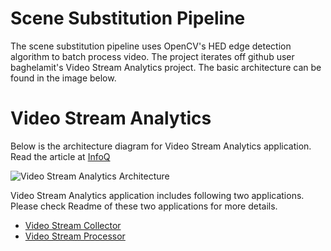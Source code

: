 # Scene Substitution Pipeline

The scene substitution pipeline uses OpenCV's HED edge detection algorithm
to batch process video. The project iterates off github user baghelamit's
Video Stream Analytics project. The basic architecture can be found in the 
image below. 

# Video Stream Analytics

Below is the architecture diagram for Video Stream Analytics application. Read the article at [InfoQ](https://www.infoq.com/articles/video-stream-analytics-opencv)

![Video Stream Analytics Architecture](https://github.com/baghelamit/video-stream-analytics/blob/master/architecture.png)

Video Stream Analytics application includes following two applications. Please check Readme of these two applications for more details.

- [Video Stream Collector](https://github.com/jolfr/scene-substitution/blob/main/video-stream-analytics/video-stream-collector/README.md)
- [Video Stream Processor](https://github.com/jolfr/scene-substitution/blob/main/video-stream-analytics/video-stream-processor/README.md)
